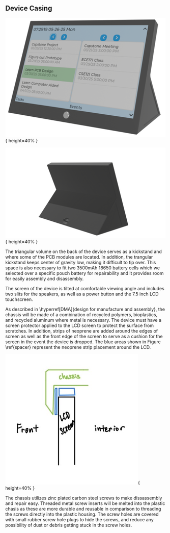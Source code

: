 ## Device Casing

![Front render of productivity device](images/schedule_companion_render.png){ height=40% }

![Back render of productivity device](images/schedule_companion_render_back.png){ height=40% }

The triangular volume on the back of the device serves as a kickstand and where some of the PCB modules are located. In addition, the trangular kickstand keeps center of gravity low, making it difficult to tip over. This space is also necessary to fit two 3500mAh 18650 battery cells which we selected over a specific pouch battery for repairability and it provides room for easily assembly and disassembly.

The screen of the device is tilted at comfortable viewing angle and includes two slits for the speakers, as well as a power button and the 7.5 inch LCD touchscreen.

As described in \hyperref[DMA]{design for manufacture and assembly}, the chassis will be made of a combination of recycled polymers, bioplastics, and recycled aluminum where metal is necessary. The device must have a screen protector applied to the LCD screen to protect the surface from scratches. In addition, strips of neoprene are added around the edges of screen as well as the front edge of the screen to serve as a cushion for the screen in the event the device is dropped. The blue areas shown in Figure \ref{spacer} represent the neoprene strip placement around the LCD.

![LCD neoprene spacer \label{spacer}](images/LCD_spacer.jpg){ height=40% }

The chassis utilizes zinc plated carbon steel screws to make dissassembly and repair easy. Threaded metal screw inserts will be melted into the plastic chasis as these are more durable and reusable in comparison to threading the screws directly into the plastic housing. The screw holes are covered with small rubber screw hole plugs to hide the screws, and reduce any possibility of dust or debris getting stuck in the screw holes. 

